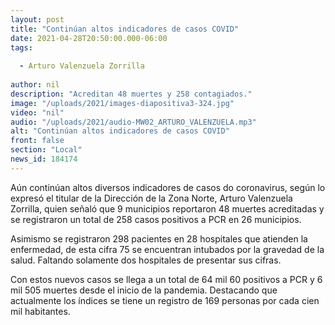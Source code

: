 ```yaml
---
layout: post
title: "Continúan altos indicadores de casos COVID"
date: 2021-04-28T20:50:00.000-06:00
tags:
  
  - Arturo Valenzuela Zorrilla
  
author: nil
description: "Acreditan 48 muertes y 258 contagiados."
image: "/uploads/2021/images-diapositiva3-324.jpg"
video: "nil"
audio: "/uploads/2021/audio-MW02_ARTURO_VALENZUELA.mp3"
alt: "Continúan altos indicadores de casos COVID"
front: false
section: "Local"
news_id: 184174
---
```


Aún continúan altos diversos indicadores de casos do coronavirus, según lo expresó el titular de la Dirección de la Zona Norte, Arturo Valenzuela Zorrilla, quien señaló que 9 municipios reportaron 48 muertes acreditadas y se registraron un total de 258 casos positivos a PCR en 26 municipios. 

Asimismo se registraron 298 pacientes en 28 hospitales que atienden la enfermedad, de esta cifra 75 se encuentran intubados por la gravedad de la salud. Faltando solamente dos hospitales de presentar sus cifras.

Con estos nuevos casos se llega a un total de 64 mil 60 positivos a PCR y 6 mil 505 muertes desde el inicio de la pandemia. Destacando que actualmente los índices se tiene un registro de 169 personas por cada cien mil habitantes.
